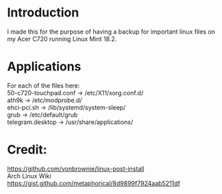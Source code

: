 # Introduction
I made this for the purpose of having a backup for important linux files on my Acer C720 running Linux Mint 18.2.

# Applications
For each of the files here:
<br>
50-c720-touchpad.conf -> /etc/X11/xorg.conf.d/
<br>
ath9k -> /etc/modprobe.d/
<br>
ehci-pci.sh -> /lib/systemd/system-sleep/
<br>
grub -> /etc/default/grub
<br>
telegram.desktop -> /usr/share/applications/

# Credit:
https://github.com/vonbrownie/linux-post-install
<br>
Arch Linux Wiki
<br>
https://gist.github.com/metaphorical/8d9899f7924aab5211df
